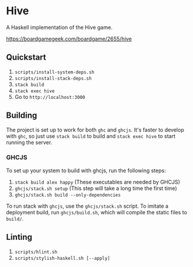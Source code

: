 # Hive

A Haskell implementation of the Hive game.

https://boardgamegeek.com/boardgame/2655/hive

## Quickstart

1. `scripts/install-system-deps.sh`
1. `scripts/install-stack-deps.sh`
1. `stack build`
1. `stack exec hive`
1. Go to `http://localhost:3000`

## Building

The project is set up to work for both `ghc` and `ghcjs`. It's faster to
develop with `ghc`, so just use `stack build` to build and
`stack exec hive` to start running the server.

### GHCJS

To set up your system to build with ghcjs, run the following steps:

1. `stack build alex happy` (These executables are needed by GHCJS)
1. `ghcjs/stack.sh setup` (This step will take a long time the first time)
1. `ghcjs/stack.sh build --only-dependencies`

To run stack with `ghcjs`, use the `ghcjs/stack.sh` script. To imitate a
deployment build, run `ghcjs/build.sh`, which will compile the static files
to `build/`.

## Linting

1. `scripts/hlint.sh`
1. `scripts/stylish-haskell.sh [--apply]`
